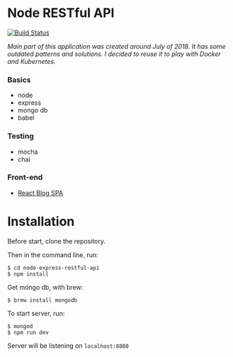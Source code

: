 # Node RESTful API

[![Build Status](https://travis-ci.com/macrusso/node-express-restful-api.svg?branch=master)](https://travis-ci.com/macrusso/node-express-restful-api)

_Main part of this application was created around July of 2018. It has some outdated patterns and solutions. I decided to reuse it to play with Docker and Kubernetes._

### Basics

- node
- express
- mongo db
- babel

### Testing

- mocha
- chai

### Front-end

- [React Blog SPA](https://github.com/macrusso/blog-react-redux-saga-typescript)

# Installation

Before start, clone the repository.

Then in the command line, run:

```
$ cd node-express-restful-api
$ npm install
```

Get mongo db, with brew:

```
$ brew install mongodb
```

To start server, run:

```
$ mongod
$ npm run dev
```

Server will be listening on `localhost:8080`
